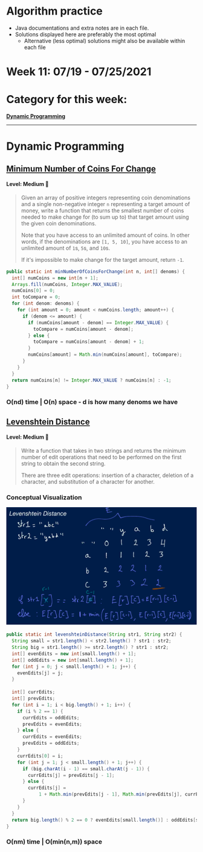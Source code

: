 # Algorithm practice

* Java documentations and extra notes are in each file.
* Solutions displayed here are preferably the most optimal
    * Alternative (less optimal) solutions might also be available within each 
    file

# Week 11: 07/19 - 07/25/2021

# Category for this week:
**[Dynamic Programming](#dynamic-programming)**<br>

---

# Dynamic Programming

## [Minimum Number of Coins For Change](Dynamic%20Programming/src/main/java/MinNumCoinsForChange.java)

#### Level: Medium 📘

> Given an array of positive integers representing coin denominations and a single non-negative integer `n` representing a target amount of money, write a function that returns the smallest number of coins needed to make change for (to sum up to) that target amount using the given coin denominations.
>
> Note that you have access to an unlimited amount of coins. In other words, if the denominations are `[1, 5, 10]`, you have access to an unlimited amount of `1`s, `5`s, and `10`s.
>
> If it's impossible to make change for the target amount, return `-1`.

```java
public static int minNumberOfCoinsForChange(int n, int[] denoms) {
  int[] numCoins = new int[n + 1];
  Arrays.fill(numCoins, Integer.MAX_VALUE);
  numCoins[0] = 0;
  int toCompare = 0;
  for (int denom: denoms) {
    for (int amount = 0; amount < numCoins.length; amount++) {
      if (denom <= amount) {
        if (numCoins[amount - denom] == Integer.MAX_VALUE) {
          toCompare = numCoins[amount - denom];
        } else {
          toCompare = numCoins[amount - denom] + 1;
        }
        numCoins[amount] = Math.min(numCoins[amount], toCompare);
      }
    }
  }
  return numCoins[n] != Integer.MAX_VALUE ? numCoins[n] : -1;
}
```

### O(nd) time | O(n) space - d is how many denoms we have

## [Levenshtein Distance](Dynamic%20Programming/src/main/java/LevenshteinDistance.java)

#### Level: Medium 📘

> Write a function that takes in two strings and returns the minimum number of edit operations that need to be performed on the first string to obtain the second string.
>
> There are three edit operations: insertion of a character, deletion of a character, and substitution of a character for another.

### Conceptual Visualization

![Levenshtein Distance](Dynamic%20Programming/src/main/java/Levenshtein.png)

```java
public static int levenshteinDistance(String str1, String str2) {
  String small = str1.length() < str2.length() ? str1 : str2;
  String big = str1.length() >= str2.length() ? str1 : str2;
  int[] evenEdits = new int[small.length() + 1];
  int[] oddEdits = new int[small.length() + 1];
  for (int j = 0; j < small.length() + 1; j++) {
    evenEdits[j] = j;
  }

  int[] currEdits;
  int[] prevEdits;
  for (int i = 1; i < big.length() + 1; i++) {
    if (i % 2 == 1) {
      currEdits = oddEdits;
      prevEdits = evenEdits;
    } else {
      currEdits = evenEdits;
      prevEdits = oddEdits;
    }
    currEdits[0] = i;
    for (int j = 1; j < small.length() + 1; j++) {
      if (big.charAt(i - 1) == small.charAt(j - 1)) {
        currEdits[j] = prevEdits[j - 1];
      } else {
        currEdits[j] =
            1 + Math.min(prevEdits[j - 1], Math.min(prevEdits[j], currEdits[j - 1]));
      }
    }
  }
  return big.length() % 2 == 0 ? evenEdits[small.length()] : oddEdits[small.length()];
}
```

### O(nm) time | O(min(n,m)) space